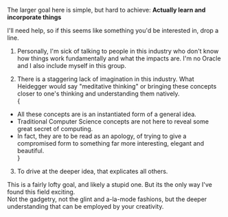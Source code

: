 The larger goal here is simple, but hard to achieve: **Actually learn and incorporate things**

I'll need help, so if this seems like something you'd be interested in, drop a line.

1) Personally, I'm sick of talking to people in this industry who don't know how things work fundamentally and what the impacts are. I'm no Oracle and I also include myself in this group.

2) There is a staggering lack of imagination in this industry. What Heidegger would say "meditative thinking" or bringing these concepts closer to one's thinking and understanding them natively.  
{
  * All these concepts are is an instantiated form of a general idea. 
  * Traditional Computer Science concepts are not here to reveal some great secret of computing.   
  * In fact, they are to be read as an apology, of trying to give a compromised form to something far more interesting, elegant and beautiful.  
}  

3) To drive at the deeper idea, that explicates all others.


This is a fairly lofty goal, and likely a stupid one. But its the only way I've found this field exciting.  
Not the gadgetry, not the glint and a-la-mode fashions, but the deeper understanding that can be employed by your creativity.
